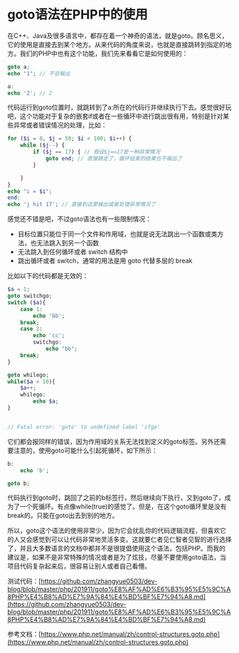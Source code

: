 # goto语法在PHP中的使用

在C++、Java及很多语言中，都存在着一个神奇的语法，就是goto。顾名思义，它的使用是直接去到某个地方。从来代码的角度来说，也就是直接跳转到指定的地方。我们的PHP中也有这个功能，我们先来看看它是如何使用的：

```php
goto a;
echo "1"; // 不会输出

a:
echo '2'; // 2
```

代码运行到goto位置时，就跳转到了a:所在的代码行并继续执行下去。感觉很好玩吧，这个功能对于复杂的嵌套if或者在一些循环中进行跳出很有用，特别是针对某些异常或者错误情况的处理，比如：

```php
for ($i = 0, $j = 50; $i < 100; $i++) {
    while ($j--) {
        if ($j == 17) { // 假设$j==17是一种异常情况
            goto end; // 直接跳走了，循环结束的结果也不输出了
        }

    }
}
echo "i = $i";
end:
echo 'j hit 17'; // 直接到这里输出或者处理异常情况了
```

感觉还不错是吧，不过goto语法也有一些限制情况：

- 目标位置只能位于同一个文件和作用域，也就是说无法跳出一个函数或类方法，也无法跳入到另一个函数
- 无法跳入到任何循环或者 switch 结构中
- 跳出循环或者 switch，通常的用法是用 goto 代替多层的 break

比如以下的代码都是无效的：

```php
$a = 1;
goto switchgo;
switch ($a){
    case 1:
        echo 'bb';
    break;
    case 2:
        echo 'cc';
        switchgo:
            echo "bb";
    break;
}

goto whilego;
while($a < 10){
    $a++;
    whilego:
        echo $a;
}


// Fatal error: 'goto' to undefined label 'ifgo' 
```

它们都会报同样的错误，因为作用域的关系无法找到定义的goto标签。另外还需要注意的，使用goto可能什么引起死循环，如下所示：

```php
b:
    echo 'b';

goto b;
```

代码执行到goto时，跳回了之前的b标签行，然后继续向下执行，又到goto了，成为了一个死循环。有点像while(true)的感觉了。但是，在这个goto循环里是没有break的，只能在goto出去到别的地方。

所以，goto这个语法的使用非常少，因为它会扰乱你的代码逻辑流程，但喜欢它的人又会感觉到可以让代码非常地灵活多变。这就要仁者见仁智者见智的进行选择了，并且大多数语言的文档中都并不是很提倡使用这个语法，包括PHP。而我的建议是，如果不是非常特殊的情况或者是为了炫技，尽量不要使用goto语法，当项目代码复杂起来后，很容易让别人或者自己看懵。

测试代码：[https://github.com/zhangyue0503/dev-blog/blob/master/php/201911/goto%E8%AF%AD%E6%B3%95%E5%9C%A8PHP%E4%B8%AD%E7%9A%84%E4%BD%BF%E7%94%A8.md](https://github.com/zhangyue0503/dev-blog/blob/master/php/201911/goto%E8%AF%AD%E6%B3%95%E5%9C%A8PHP%E4%B8%AD%E7%9A%84%E4%BD%BF%E7%94%A8.md)

参考文档：[https://www.php.net/manual/zh/control-structures.goto.php](https://www.php.net/manual/zh/control-structures.goto.php)